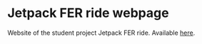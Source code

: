 # Jetpack FER ride webpage

Website of the student project Jetpack FER ride. Available [here](https://antunmagdic.github.io/jetpack-fer-ride-webpage).
